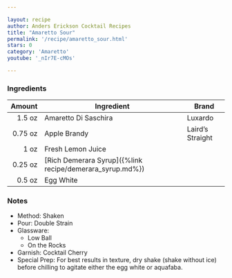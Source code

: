 ```yaml
---

layout: recipe
author: Anders Erickson Cocktail Recipes
title: "Amaretto Sour"
permalink: '/recipe/amaretto_sour.html'
stars: 0
category: 'Amaretto'
youtube: '_nIr7E-cMOs'

---
```


### Ingredients

| Amount  | Ingredient                                               | Brand            |
| ------: | -------------------------------------------------------- | ---------------- |
|  1.5 oz | Amaretto Di Saschira                                     | Luxardo          |
| 0.75 oz |  Apple Brandy                                            | Laird’s Straight |
|    1 oz | Fresh Lemon Juice                                        |                  |
| 0.25 oz | [Rich Demerara Syrup]({%link recipe/demerara_syrup.md%}) |                  |
|  0.5 oz | Egg White                                                |                  |



### Notes

- Method: Shaken
- Pour: Double Strain
- Glassware: 
    - Low Ball
    - On the Rocks
- Garnish: Cocktail Cherry
- Special Prep: For best results in texture, dry shake (shake without ice) before chilling to agitate either the egg white or aquafaba.

